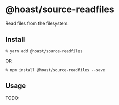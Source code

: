 # @hoast/source-readfiles

Read files from the filesystem.

## Install

```
% yarn add @hoast/source-readfiles
```

OR

```
% npm install @hoast/source-readfiles --save
```

## Usage

TODO:
